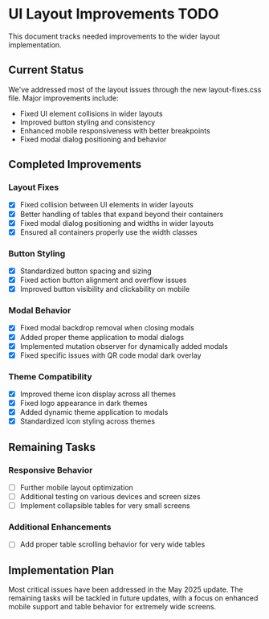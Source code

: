 # UI Layout Improvements TODO

This document tracks needed improvements to the wider layout implementation.

## Current Status
We've addressed most of the layout issues through the new layout-fixes.css file. Major improvements include:

- Fixed UI element collisions in wider layouts
- Improved button styling and consistency
- Enhanced mobile responsiveness with better breakpoints
- Fixed modal dialog positioning and behavior

## Completed Improvements

### Layout Fixes
- [x] Fixed collision between UI elements in wider layouts
- [x] Better handling of tables that expand beyond their containers
- [x] Fixed modal dialog positioning and widths in wider layouts
- [x] Ensured all containers properly use the width classes

### Button Styling
- [x] Standardized button spacing and sizing
- [x] Fixed action button alignment and overflow issues
- [x] Improved button visibility and clickability on mobile

### Modal Behavior
- [x] Fixed modal backdrop removal when closing modals
- [x] Added proper theme application to modal dialogs
- [x] Implemented mutation observer for dynamically added modals
- [x] Fixed specific issues with QR code modal dark overlay

### Theme Compatibility
- [x] Improved theme icon display across all themes
- [x] Fixed logo appearance in dark themes
- [x] Added dynamic theme application to modals
- [x] Standardized icon styling across themes

## Remaining Tasks

### Responsive Behavior
- [ ] Further mobile layout optimization
- [ ] Additional testing on various devices and screen sizes
- [ ] Implement collapsible tables for very small screens

### Additional Enhancements
- [ ] Add proper table scrolling behavior for very wide tables

## Implementation Plan
Most critical issues have been addressed in the May 2025 update. The remaining tasks will be tackled in future updates, with a focus on enhanced mobile support and table behavior for extremely wide screens.